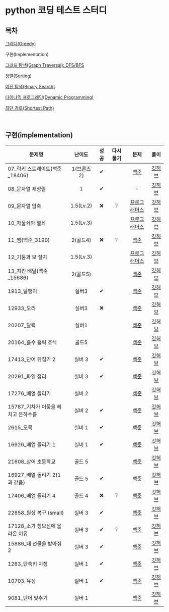 # python 코딩 테스트 스터디

## 목차
[그리디(Greedy)](../greedy/README.md)

구현(Implementation)

[그래프 탐색(Graph Traversal): DFS/BFS](../graph_traversal/README.md)

[정렬(Sorting)](../sorting/README.md)

[이진 탐색(Binary Search)](../binary_search/README.md)

[다이나믹 프로그래밍(Dynamic Programming)](../dynamic_programming/README.md)

[최단 경로(Shortest Path)](../shortest_path/README.md)

<br>

## 구현(implementation)
|문제명|난이도|성공|다시풀기|문제|풀이|
|-----|:----:|:----:|:----:|:----:|:---:|
|07_럭키 스트레이트(백준_18406)|1(브론즈2)|✔||[백준](https://www.acmicpc.net/problem/18406)|[깃허브](./이코테_07_럭키%20스트레이트(백준_18406)_0306.md)|
|08_문자열 재정렬|1|✔||-|[깃허브](./이코테_08_문자열%20재정렬_0306.md)|
|09_문자열 압축|1.5(Lv.2)|❌|❔|[프로그래머스](https://school.programmers.co.kr/learn/courses/30/lessons/60057)|[깃허브](./이코테_09_문자열%20압축_0306_다못품ㅠ.md)|
|10_자물쇠와 열쇠|1.5(Lv.3)|||[프로그래머스](https://school.programmers.co.kr/learn/courses/30/lessons/60059)|[깃허브](./이코테_10_자물쇠와%20열쇠_0306_아직못품ㅠㅠ.md)|
|11_뱀(백준_3190)|2(골드4)|❌|❔|[백준](https://www.acmicpc.net/problem/3190)|[깃허브](./이코테_11_뱀(백준_3190)_0306_중단ㅠ.md)|
|12_기둥과 보 설치|1.5(Lv.3)|||[프로그래머스](https://school.programmers.co.kr/learn/courses/30/lessons/60061)|[깃허브](./)|
|13_치킨 배달(백준_15686)|2(골드5)|||[백준](https://www.acmicpc.net/problem/15686)|[깃허브](./)|
|1913_달팽이|실버3|✔||[백준](https://www.acmicpc.net/problem/1913)|[깃허브](./백준_1913_달팽이_0306.md)|
|12933_오리|실버3|❌||[백준](https://www.acmicpc.net/problem/12933)|[깃허브](./백준_12933_오리_0306_푸는중.md)|
|20207_달력|실버1|||[백준](https://www.acmicpc.net/problem/20207)|[깃허브](./)|
|20164_홀수 홀릭 호석|골드5|||[백준](https://www.acmicpc.net/problem/20164)|[깃허브](./)|
|17413_단어 뒤집기 2|실버 3|✔||[백준](https://www.acmicpc.net/problem/17413)|[깃허브](./백준_17413_단어%20뒤집기%202_0327.md)|
|20291_파일 정리|실버 3|✔||[백준](https://www.acmicpc.net/problem/20291)|[깃허브](./백준_20291_파일%20정리_0327.md)|
|17276_배열 돌리기|실버 2|||[백준](https://www.acmicpc.net/problem/17276)|[깃허브](./백준_17276_배열%20돌리기_0301.md)|
|15787_기차가 어둠을 헤치고 은하수를|실버 2|✔||[백준](https://www.acmicpc.net/problem/15787)|[깃허브](./백준_15787_기차가%20어둠을%20헤치고%20은하수를_0327.md)|
|2615_오목|실버 1|✔||[백준](https://www.acmicpc.net/problem/2615)|[깃허브](./백준_2615_오목_0331.md)|
|16926_배열 돌리기 1|실버 1|✔||[백준](https://www.acmicpc.net/problem/16926)|[깃허브](./백준_16926_배열%20돌리기%201_0331.md)|
|21608_상어 초등학교|골드 5|||[백준](https://www.acmicpc.net/problem/21608)|[깃허브](./백준_21608_상어%20초등학교_0331.md)|
|16927_배열 돌리기 2(1과 같음)|골드 5|✔||[백준](https://www.acmicpc.net/problem/16927)|[깃허브](./백준_16927_배열%20돌리기%202_0301.md)|
|17406_배열 돌리기 4|골드 4|❌|❔|[백준](https://www.acmicpc.net/problem/17406)|[깃허브](./백준_17406_배열%20돌리기%204_0331.md)|
|22858_원상 복구 (small)|실버 3|✔||[백준](https://www.acmicpc.net/problem/22858)|[깃허브](./백준_22858_원상%20복구%20(small)_0403.md)|
|17128_소가 정보섬에 올라온 이유|실버 3|✔|❔|[백준](https://www.acmicpc.net/problem/17128)|[깃허브](./백준_17128_소가%20정보섬에%20올라온%20이유_0403.md)|
|15886_내 선물을 받아줘 2|실버 3|✔||[백준](https://www.acmicpc.net/problem/15886)|[깃허브](./백준_15886_내%20선물을%20받아줘%202_0403.md)|
|1283_단축키 지정|실버 1|✔||[백준](https://www.acmicpc.net/problem/1283)|[깃허브](./백준_1283_단축키%20지정_0403.md)|
|10703_유성|실버 1|✔||[백준](https://www.acmicpc.net/problem/10703)|[깃허브](./백준_10703_유성_0403.md)|
|9081_단어 맞추기|실버 1|||[백준](https://www.acmicpc.net/problem/9081)|[깃허브](./백준_9081_단어%20맞추기_0403.md)|
